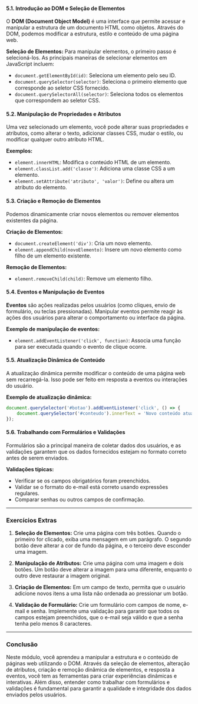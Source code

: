 #### 5.1. **Introdução ao DOM e Seleção de Elementos**

O **DOM (Document Object Model)** é uma interface que permite acessar e manipular a estrutura de um documento HTML como objetos. Através do DOM, podemos modificar a estrutura, estilo e conteúdo de uma página web.

**Seleção de Elementos:**
Para manipular elementos, o primeiro passo é selecioná-los. As principais maneiras de selecionar elementos em JavaScript incluem:
- `document.getElementById(id)`: Seleciona um elemento pelo seu ID.
- `document.querySelector(selector)`: Seleciona o primeiro elemento que corresponde ao seletor CSS fornecido.
- `document.querySelectorAll(selector)`: Seleciona todos os elementos que correspondem ao seletor CSS.

#### 5.2. **Manipulação de Propriedades e Atributos**

Uma vez selecionado um elemento, você pode alterar suas propriedades e atributos, como alterar o texto, adicionar classes CSS, mudar o estilo, ou modificar qualquer outro atributo HTML.

**Exemplos:**
- `element.innerHTML`: Modifica o conteúdo HTML de um elemento.
- `element.classList.add('classe')`: Adiciona uma classe CSS a um elemento.
- `element.setAttribute('atributo', 'valor')`: Define ou altera um atributo do elemento.

#### 5.3. **Criação e Remoção de Elementos**

Podemos dinamicamente criar novos elementos ou remover elementos existentes da página.

**Criação de Elementos:**
- `document.createElement('div')`: Cria um novo elemento.
- `element.appendChild(novoElemento)`: Insere um novo elemento como filho de um elemento existente.

**Remoção de Elementos:**
- `element.removeChild(child)`: Remove um elemento filho.

#### 5.4. **Eventos e Manipulação de Eventos**

**Eventos** são ações realizadas pelos usuários (como cliques, envio de formulário, ou teclas pressionadas). Manipular eventos permite reagir às ações dos usuários para alterar o comportamento ou interface da página.

**Exemplo de manipulação de eventos:**
- `element.addEventListener('click', function)`: Associa uma função para ser executada quando o evento de clique ocorre.

#### 5.5. **Atualização Dinâmica de Conteúdo**

A atualização dinâmica permite modificar o conteúdo de uma página web sem recarregá-la. Isso pode ser feito em resposta a eventos ou interações do usuário.

**Exemplo de atualização dinâmica:**
```js
document.querySelector('#botao').addEventListener('click', () => {
    document.querySelector('#conteudo').innerText = 'Novo conteúdo atualizado!';
});
```

#### 5.6. **Trabalhando com Formulários e Validações**

Formulários são a principal maneira de coletar dados dos usuários, e as validações garantem que os dados fornecidos estejam no formato correto antes de serem enviados.

**Validações típicas:**
- Verificar se os campos obrigatórios foram preenchidos.
- Validar se o formato do e-mail está correto usando expressões regulares.
- Comparar senhas ou outros campos de confirmação.

---

### Exercícios Extras

1. **Seleção de Elementos:** Crie uma página com três botões. Quando o primeiro for clicado, exiba uma mensagem em um parágrafo. O segundo botão deve alterar a cor de fundo da página, e o terceiro deve esconder uma imagem.
   
2. **Manipulação de Atributos:** Crie uma página com uma imagem e dois botões. Um botão deve alterar a imagem para uma diferente, enquanto o outro deve restaurar a imagem original.

3. **Criação de Elementos:** Em um campo de texto, permita que o usuário adicione novos itens a uma lista não ordenada ao pressionar um botão.

4. **Validação de Formulário:** Crie um formulário com campos de nome, e-mail e senha. Implemente uma validação para garantir que todos os campos estejam preenchidos, que o e-mail seja válido e que a senha tenha pelo menos 8 caracteres.

---

### Conclusão

Neste módulo, você aprendeu a manipular a estrutura e o conteúdo de páginas web utilizando o DOM. Através da seleção de elementos, alteração de atributos, criação e remoção dinâmica de elementos, e resposta a eventos, você tem as ferramentas para criar experiências dinâmicas e interativas. Além disso, entender como trabalhar com formulários e validações é fundamental para garantir a qualidade e integridade dos dados enviados pelos usuários.